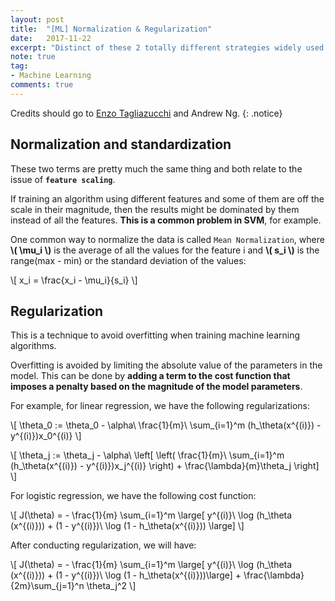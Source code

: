 ```yaml
---
layout: post
title:  "[ML] Normalization & Regularization"
date:   2017-11-22
excerpt: "Distinct of these 2 totally different strategies widely used in ML..."
note: true
tag:
- Machine Learning
comments: true
---
```


Credits should go to [Enzo Tagliazucchi](https://www.quora.com/profile/Enzo-Tagliazucchi) and Andrew Ng.
{: .notice}

## Normalization and standardization

These two terms are pretty much the same thing and both relate to the issue of **`feature scaling`**. 

If training an algorithm using different features and some of them are off the scale in their magnitude, then the results might be dominated by them instead of all the features. **This is a common problem in SVM**, for example. 

One common way to normalize the data is called `Mean Normalization`, where **\\( \mu_i \\)** is the average of all the values for the feature i and **\\( s_i \\)** is the range(max - min) or the standard deviation of the values:

\\[ x_i = \frac{x_i - \mu_i}{s_i}  \\]

## Regularization

This is a technique to avoid overfitting when training machine learning algorithms.

Overfitting is avoided by limiting the absolute value of the parameters in the model. This can be done by **adding a term to the cost function that imposes a penalty based on the magnitude of the model parameters**.

For example, for linear regression, we have the following regularizations:

\\[ \theta_0 := \theta_0 - \alpha\ \frac{1}{m}\ \sum_{i=1}^m (h_\theta(x^{(i)}) - y^{(i)})x_0^{(i)} \\]

\\[ \theta_j := \theta_j - \alpha\ \left[ \left( \frac{1}{m}\ \sum_{i=1}^m (h_\theta(x^{(i)}) - y^{(i)})x_j^{(i)} \right) + \frac{\lambda}{m}\theta_j \right] \\]

For logistic regression, we have the following cost function:

\\[ J(\theta) = - \frac{1}{m} \sum_{i=1}^m \large[ y^{(i)}\ \log (h_\theta (x^{(i)})) + (1 - y^{(i)})\ \log (1 - h_\theta(x^{(i)})) \large] \\]

After conducting regularization, we will have:

\\[ J(\theta) = - \frac{1}{m} \sum_{i=1}^m \large[ y^{(i)}\ \log (h_\theta (x^{(i)})) + (1 - y^{(i)})\ \log (1 - h_\theta(x^{(i)}))\large] + \frac{\lambda}{2m}\sum_{j=1}^n \theta_j^2 \\]